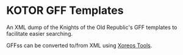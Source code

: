 # KOTOR GFF Templates

An XML dump of the Knights of the Old Republic's GFF templates to facilitate easier searching.

GFFss can be converted to/from XML using [Xoreos Tools](https://github.com/xoreos/xoreos-tools).
